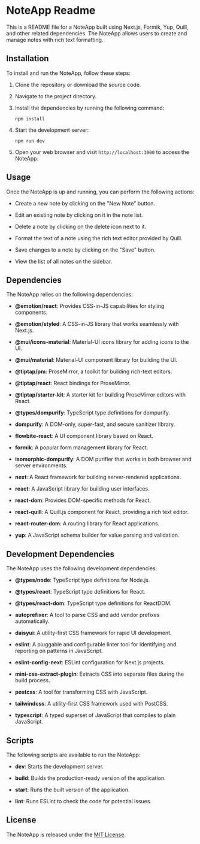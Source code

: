 # NoteApp Readme

This is a README file for a NoteApp built using Next.js, Formik, Yup, Quill, and other related dependencies. The NoteApp allows users to create and manage notes with rich text formatting.

## Installation

To install and run the NoteApp, follow these steps:

1. Clone the repository or download the source code.

2. Navigate to the project directory.

3. Install the dependencies by running the following command:

   ```shell
   npm install
   ```

4. Start the development server:

   ```shell
   npm run dev
   ```

5. Open your web browser and visit `http://localhost:3000` to access the NoteApp.

## Usage

Once the NoteApp is up and running, you can perform the following actions:

- Create a new note by clicking on the "New Note" button.

- Edit an existing note by clicking on it in the note list.

- Delete a note by clicking on the delete icon next to it.

- Format the text of a note using the rich text editor provided by Quill.

- Save changes to a note by clicking on the "Save" button.

- View the list of all notes on the sidebar.

## Dependencies

The NoteApp relies on the following dependencies:

- **@emotion/react**: Provides CSS-in-JS capabilities for styling components.

- **@emotion/styled**: A CSS-in-JS library that works seamlessly with Next.js.

- **@mui/icons-material**: Material-UI icons library for adding icons to the UI.

- **@mui/material**: Material-UI component library for building the UI.

- **@tiptap/pm**: ProseMirror, a toolkit for building rich-text editors.

- **@tiptap/react**: React bindings for ProseMirror.

- **@tiptap/starter-kit**: A starter kit for building ProseMirror editors with React.

- **@types/dompurify**: TypeScript type definitions for dompurify.

- **dompurify**: A DOM-only, super-fast, and secure sanitizer library.

- **flowbite-react**: A UI component library based on React.

- **formik**: A popular form management library for React.

- **isomorphic-dompurify**: A DOM purifier that works in both browser and server environments.

- **next**: A React framework for building server-rendered applications.

- **react**: A JavaScript library for building user interfaces.

- **react-dom**: Provides DOM-specific methods for React.

- **react-quill**: A Quill.js component for React, providing a rich text editor.

- **react-router-dom**: A routing library for React applications.

- **yup**: A JavaScript schema builder for value parsing and validation.

## Development Dependencies

The NoteApp uses the following development dependencies:

- **@types/node**: TypeScript type definitions for Node.js.

- **@types/react**: TypeScript type definitions for React.

- **@types/react-dom**: TypeScript type definitions for ReactDOM.

- **autoprefixer**: A tool to parse CSS and add vendor prefixes automatically.

- **daisyui**: A utility-first CSS framework for rapid UI development.

- **eslint**: A pluggable and configurable linter tool for identifying and reporting on patterns in JavaScript.

- **eslint-config-next**: ESLint configuration for Next.js projects.

- **mini-css-extract-plugin**: Extracts CSS into separate files during the build process.

- **postcss**: A tool for transforming CSS with JavaScript.

- **tailwindcss**: A utility-first CSS framework used with PostCSS.

- **typescript**: A typed superset of JavaScript that compiles to plain JavaScript.

## Scripts

The following scripts are available to run the NoteApp:

- **dev**: Starts the development server.

- **build**: Builds the production-ready version of the application.

- **start**: Runs the built version of the application.

- **lint**: Runs ESLint to check the code for potential issues.

## License

The NoteApp is released under the [MIT License](LICENSE).
